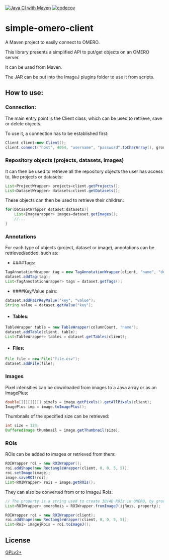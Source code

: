 [![Java CI with Maven](https://github.com/GReD-Clermont/simple-omero-client/actions/workflows/maven.yml/badge.svg)](https://github.com/GReD-Clermont/simple-omero-client/actions/workflows/maven.yml) [![codecov](https://codecov.io/gh/GReD-Clermont/simple-omero-client/branch/main/graph/badge.svg)](https://codecov.io/gh/GReD-Clermont/simple-omero-client)

# simple-omero-client

A Maven project to easily connect to OMERO.

This library presents a simplified API to put/get objects on an OMERO server. 
<p>It can be used from Maven.
<p>The JAR can be put into the ImageJ plugins folder to use it from scripts.


## How to use:


### Connection:
The main entry point is the Client class, which can be used to retrieve, save or delete objects.

<p>To use it, a connection has to be established first:

```java
Client client=new Client();
client.connect("host", 4064, "username", "password".toCharArray(), groupId);
```

### Repository objects (projects, datasets, images)

It can then be used to retrieve all the repository objects the user has access to, like projects or datasets:

```java
List<ProjectWrapper> projects=client.getProjects();
List<DatasetWrapper> datasets=client.getDatasets();
```

These objects can then be used to retrieve their children:

```java
for(DatasetWrapper dataset:datasets){
    List<ImageWrapper> images=dataset.getImages();
    //...
}
```

### Annotations

For each type of objects (project, dataset or image), annotations can be retrieved/added, such as:

* ####Tags:

```java
TagAnnotationWrapper tag = new TagAnnotationWrapper(client, "name", "description");
dataset.addTag(tag);
List<TagAnnotationWrapper> tags = dataset.getTags();
```

* ####Key/Value pairs:

```java
dataset.addPairKeyValue("key", "value");
String value = dataset.getValue("key");
```

* #### Tables:

```java
TableWrapper table = new TableWrapper(columnCount, "name");
dataset.addTable(client, table);
List<TableWrapper> tables = dataset.getTables(client);
```

* #### Files:

```java
File file = new File("file.csv");
dataset.addFile(file);
```

### Images

Pixel intensities can be downloaded from images to a Java array or as an ImagePlus:

```java
double[][][][][] pixels = image.getPixels().getAllPixels(client);
ImagePlus imp = image.toImagePlus();
```

Thumbnails of the specified size can be retrieved:

```java
int size = 128;
BufferedImage thumbnail = image.getThumbnail(size);
```

### ROIs

ROIs can be added to images or retrieved from them:

```java
ROIWrapper roi = new ROIWrapper();
roi.addShape(new RectangleWrapper(client, 0, 0, 5, 5));
roi.setImage(image);
image.saveROI(roi);
List<ROIWrapper> rois = image.getROIs();
```

They can also be converted from or to ImageJ Rois:

```java
// The property is a string used to create 3D/4D ROIs in OMERO, by grouping shapes sharing the same value
List<ROIWrapper> omeroRois = ROIWrapper.fromImageJ(ijRois, property);

ROIWrapper roi = new ROIWrapper(client);
roi.addShape(new RectangleWrapper(client, 0, 0, 5, 5));
List<Roi> imagejRois = roi.toImageJ();
```

## License
[GPLv2+](https://choosealicense.com/licenses/gpl-2.0/)